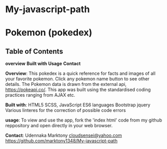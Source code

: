 # My-javascript-path
# Pokemon (pokedex)

## Table of Contents
**overview**
**Built with**
**Usage**
**Contact**

**Overview**:
This pokedex is a quick reference for facts and images of all your favorite pokemon. Click any pokemon name button to see other details.
The Pokemon data is drawn from the external api, https://pokeapi.co/. This app was built using the standardised coding practices ranging from AJAX etc. 

**Built with**:
HTML5
SCSS,
JavaScript ES6 languages
Bootstrap
jquery
Various linteres for the correction of possible code errors

**usage**:
To view and use the app, fork the 'index html' code from my github reppository and  open directly in your web browser.

**Contact**:
Udennaka Marktony
cloudsensei@yahoo.com
https://github.com/marktony1348/My-javascript-path


